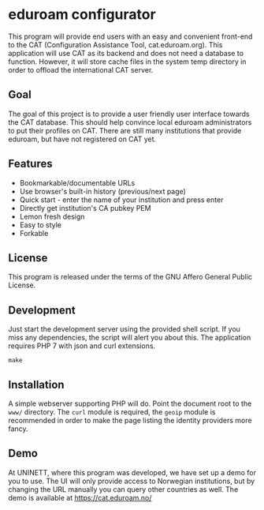 # eduroam configurator

This program will provide end users with an easy and convenient
front-end to the CAT (Configuration Assistance Tool,
cat.eduroam.org).  This application will use CAT as its backend
and does not need a database to function.  However, it will
store cache files in the system temp directory in order to
offload the international CAT server.

## Goal
The goal of this project is to provide a user friendly user
interface towards the CAT database.  This should help convince
local eduroam administrators to put their profiles on CAT.
There are still many institutions that provide eduroam, but have not registered on CAT yet.

## Features
* Bookmarkable/documentable URLs
* Use browser's built-in history (previous/next page)
* Quick start - enter the name of your institution and press enter
* Directly get institution's CA pubkey PEM
* Lemon fresh design
* Easy to style
* Forkable

## License
This program is released under the terms of the GNU Affero
General Public License.

## Development
Just start the development server using the provided shell
script.  If you miss any dependencies, the script will alert you
about this.  The application requires PHP 7 with json and
curl extensions.

	make

## Installation
A simple webserver supporting PHP will do.  Point the document
root to the `www/` directory.  The `curl` module is required,
the `geoip` module is recommended in order to make the page
listing the identity providers more fancy.

## Demo
At UNINETT, where this program was developed, we have set up a
demo for you to use.  The UI will only provide access to
Norwegian institutions, but by changing the URL manually you can
query other countries as well.  The demo is available at
https://cat.eduroam.no/
